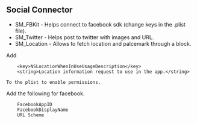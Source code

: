 
Social Connector
-----------------

- SM_FBKit - Helps connect to facebook sdk (change keys in the .plist file).
- SM_Twitter - Helps post to twitter with images and URL.
- SM_Location - Allows to fetch location and palcemark through a block.

Add 
```
    <key>NSLocationWhenInUseUsageDescription</key>
    <string>Location information request to use in the app.</string>
```
    To the plist to enable permissions.
    
Add the following for facebook.
```
    FacebookAppID
    FacebookDisplayName
    URL Scheme
    
